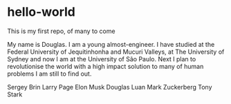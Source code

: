 # hello-world
This is my first repo, of many to come

My name is Douglas. I am a young almost-engineer. I have studied at the Federal University of Jequitinhonha and Mucuri Valleys, at The University of Sydney and now I am at the University of São Paulo.
Next I plan to revolutionise the world with a high impact solution to many of human problems I am still to find out.

Sergey Brin
Larry Page
Elon Musk
Douglas Luan
Mark Zuckerberg
Tony Stark

